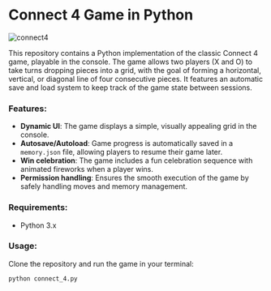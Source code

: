 # Connect 4 Game in Python

![connect4](https://github.com/user-attachments/assets/e001a13d-bb8a-4103-88e1-34e2243c815f)

This repository contains a Python implementation of the classic Connect 4 game, playable in the console. The game allows two players (X and O) to take turns dropping pieces into a grid, with the goal of forming a horizontal, vertical, or diagonal line of four consecutive pieces. It features an automatic save and load system to keep track of the game state between sessions.

### Features:
- **Dynamic UI**: The game displays a simple, visually appealing grid in the console.
- **Autosave/Autoload**: Game progress is automatically saved in a `memory.json` file, allowing players to resume their game later.
- **Win celebration**: The game includes a fun celebration sequence with animated fireworks when a player wins.
- **Permission handling**: Ensures the smooth execution of the game by safely handling moves and memory management.

### Requirements:
- Python 3.x

### Usage:
Clone the repository and run the game in your terminal:
```bash
python connect_4.py
```

